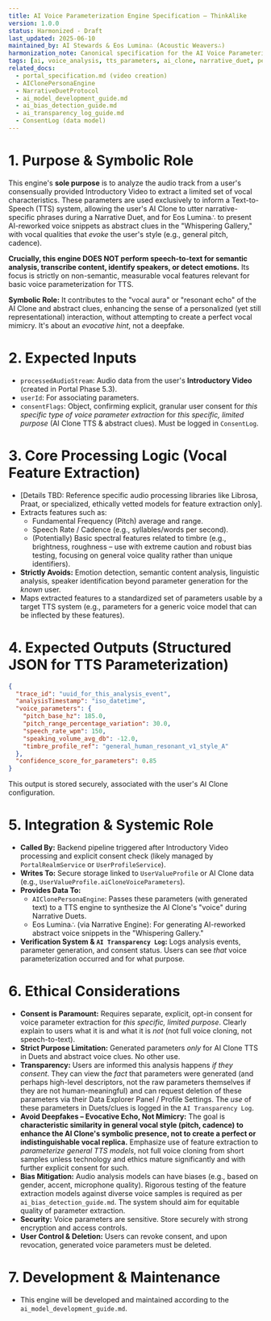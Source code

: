 ```yaml
---
title: AI Voice Parameterization Engine Specification – ThinkAlike
version: 1.0.0
status: Harmonized - Draft
last_updated: 2025-06-10
maintained_by: AI Stewards & Eos Lumina∴ (Acoustic Weavers∴)
harmonization_note: Canonical specification for the AI Voice Parameterization Engine, detailing ethical extraction of vocal parameters from Introductory Videos to inform AI Clone TTS for Narrative Duets and abstract clues. Emphasizes purpose limitation and PET/Clarity. Supersedes legacy voice profile docs.
tags: [ai, voice_analysis, tts_parameters, ai_clone, narrative_duet, pet_clarity, ethical_ai, introductory_video]
related_docs:
  - portal_specification.md (video creation)
  - AIClonePersonaEngine
  - NarrativeDuetProtocol
  - ai_model_development_guide.md
  - ai_bias_detection_guide.md
  - ai_transparency_log_guide.md
  - ConsentLog (data model)
---
```


# 1. Purpose & Symbolic Role
This engine's **sole purpose** is to analyze the audio track from a user's consensually provided Introductory Video to extract a limited set of vocal characteristics. These parameters are used exclusively to inform a Text-to-Speech (TTS) system, allowing the user's AI Clone to utter narrative-specific phrases during a Narrative Duet, and for Eos Lumina∴ to present AI-reworked voice snippets as abstract clues in the "Whispering Gallery," with vocal qualities that *evoke* the user's style (e.g., general pitch, cadence).

**Crucially, this engine DOES NOT perform speech-to-text for semantic analysis, transcribe content, identify speakers, or detect emotions.** Its focus is strictly on non-semantic, measurable vocal features relevant for basic voice parameterization for TTS.

**Symbolic Role:** It contributes to the "vocal aura" or "resonant echo" of the AI Clone and abstract clues, enhancing the sense of a personalized (yet still representational) interaction, without attempting to create a perfect vocal mimicry. It's about an *evocative hint*, not a deepfake.

# 2. Expected Inputs
- `processedAudioStream`: Audio data from the user's **Introductory Video** (created in Portal Phase 5.3).
- `userId`: For associating parameters.
- `consentFlags`: Object, confirming explicit, granular user consent for *this specific type of voice parameter extraction* for *this specific, limited purpose* (AI Clone TTS & abstract clues). Must be logged in `ConsentLog`.

# 3. Core Processing Logic (Vocal Feature Extraction)
- [Details TBD: Reference specific audio processing libraries like Librosa, Praat, or specialized, ethically vetted models for feature extraction only].
- Extracts features such as:
  - Fundamental Frequency (Pitch) average and range.
  - Speech Rate / Cadence (e.g., syllables/words per second).
  - (Potentially) Basic spectral features related to timbre (e.g., brightness, roughness – use with extreme caution and robust bias testing, focusing on general voice quality rather than unique identifiers).
- **Strictly Avoids:** Emotion detection, semantic content analysis, linguistic analysis, speaker identification beyond parameter generation for the *known* user.
- Maps extracted features to a standardized set of parameters usable by a target TTS system (e.g., parameters for a generic voice model that can be inflected by these features).

# 4. Expected Outputs (Structured JSON for TTS Parameterization)
```json
{
  "trace_id": "uuid_for_this_analysis_event",
  "analysisTimestamp": "iso_datetime",
  "voice_parameters": {
    "pitch_base_hz": 185.0,
    "pitch_range_percentage_variation": 30.0,
    "speech_rate_wpm": 150,
    "speaking_volume_avg_db": -12.0,
    "timbre_profile_ref": "general_human_resonant_v1_style_A"
  },
  "confidence_score_for_parameters": 0.85
}
```
This output is stored securely, associated with the user's AI Clone configuration.

# 5. Integration & Systemic Role
- **Called By:** Backend pipeline triggered after Introductory Video processing and explicit consent check (likely managed by `PortalRealmService` or `UserProfileService`).
- **Writes To:** Secure storage linked to `UserValueProfile` or AI Clone data (e.g., `UserValueProfile.aiCloneVoiceParameters`).
- **Provides Data To:**
  - `AIClonePersonaEngine`: Passes these parameters (with generated text) to a TTS engine to synthesize the AI Clone's "voice" during Narrative Duets.
  - Eos Lumina∴ (via Narrative Engine): For generating AI-reworked abstract voice snippets in the "Whispering Gallery."
- **Verification System & `AI Transparency Log`:** Logs analysis events, parameter generation, and consent status. Users can see *that* voice parameterization occurred and for what purpose.

# 6. Ethical Considerations
- **Consent is Paramount:** Requires separate, explicit, opt-in consent for voice parameter extraction for *this specific, limited purpose*. Clearly explain to users what it is and what it is *not* (not full voice cloning, not speech-to-text).
- **Strict Purpose Limitation:** Generated parameters *only* for AI Clone TTS in Duets and abstract voice clues. No other use.
- **Transparency:** Users are informed this analysis happens *if they consent*. They can view the *fact* that parameters were generated (and perhaps high-level descriptors, not the raw parameters themselves if they are not human-meaningful) and can request deletion of these parameters via their Data Explorer Panel / Profile Settings. The *use* of these parameters in Duets/clues is logged in the `AI Transparency Log`.
- **Avoid Deepfakes – Evocative Echo, Not Mimicry:** The goal is **characteristic similarity in general vocal style (pitch, cadence) to enhance the AI Clone's symbolic presence, not to create a perfect or indistinguishable vocal replica.** Emphasize use of feature extraction to *parameterize general TTS models*, not full voice cloning from short samples unless technology and ethics mature significantly and with further explicit consent for such.
- **Bias Mitigation:** Audio analysis models can have biases (e.g., based on gender, accent, microphone quality). Rigorous testing of the feature extraction models against diverse voice samples is required as per `ai_bias_detection_guide.md`. The system should aim for equitable quality of parameter extraction.
- **Security:** Voice parameters are sensitive. Store securely with strong encryption and access controls.
- **User Control & Deletion:** Users can revoke consent, and upon revocation, generated voice parameters must be deleted.

# 7. Development & Maintenance
- This engine will be developed and maintained according to the `ai_model_development_guide.md`.
